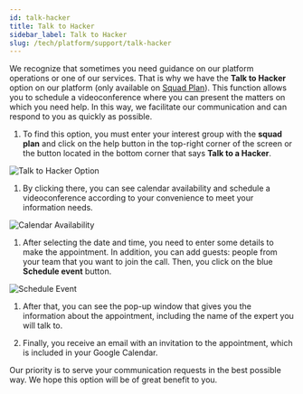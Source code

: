 ```yaml
---
id: talk-hacker
title: Talk to Hacker
sidebar_label: Talk to Hacker
slug: /tech/platform/support/talk-hacker
---
```


We recognize that sometimes you need
guidance on our platform operations or one of
our services.
That is why we have the **Talk to Hacker**
option on our platform (only available on
[Squad Plan](/tech/platform/support/talk-hacker)).
This function allows you to schedule a
videoconference where you can present the
matters on which you need help.
In this way, we facilitate our communication
and can respond to you as quickly as possible.

1. To find this option,
  you must enter your interest group with
  the **squad plan** and click on the help
  button in the top-right corner of the
  screen or the button located in the
  bottom corner that says **Talk to a Hacker**.

  ![Talk to Hacker Option](https://res.cloudinary.com/fluid-attacks/image/upload/v1674768141/docs/squad/support/hacker_option.png)

1. By clicking there, you can see
  calendar availability and schedule a
  videoconference according to your
  convenience to meet your information needs.

  ![Calendar Availability](https://res.cloudinary.com/fluid-attacks/image/upload/v1672166200/docs/squad/support/setup_time.png)

1. After selecting the date and
  time, you need to enter some details
  to make the appointment.
  In addition, you can add guests: people
  from your team that you want to
  join the call.
  Then, you click on the blue
  **Schedule event** button.

  ![Schedule Event](https://res.cloudinary.com/fluid-attacks/image/upload/v1672166519/docs/squad/support/details_before_the_meet.png)

1. After that, you can see the
  pop-up window that gives you the
  information about the appointment,
  including the name of the expert
  you will talk to.

1. Finally, you receive an email with
  an invitation to the appointment,
  which is included in your Google Calendar.

Our priority is to serve your
communication requests in the
best possible way.
We hope this option will be
of great benefit to you.
